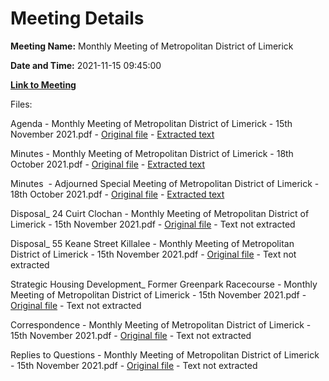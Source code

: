# Meeting Details

**Meeting Name:** Monthly Meeting of Metropolitan District of Limerick

**Date and Time:** 2021-11-15 09:45:00

**[Link to Meeting](https://www.limerick.ie/council/whats-on/monthly-meeting-metropolitan-district-limerick-78)**

Files: 

Agenda - Monthly Meeting of Metropolitan District of Limerick - 15th November 2021.pdf - [Original file](https://www.limerick.ie/sites/default/files/media/documents/2021-11/00-agenda-monthly-meeting-of-the-metropolitan-district-of-limerick-15th-november-2021-v1.pdf) - [Extracted text](./Agenda%20-%C2%A0Monthly%20Meeting%20of%20Metropolitan%20District%20of%20Limerick%20-%2015th%20November%202021.md)

Minutes - Monthly Meeting of Metropolitan District of Limerick - 18th October 2021.pdf - [Original file](https://www.limerick.ie/sites/default/files/media/documents/2021-11/01a-draft-minutes-monthly-meeting-18th-october-2021.pdf) - [Extracted text](./Minutes%20-%C2%A0Monthly%20Meeting%20of%20Metropolitan%20District%20of%20Limerick%20-%2018th%20October%202021.md)

Minutes  - Adjourned Special Meeting of Metropolitan District of Limerick - 18th October 2021.pdf - [Original file](https://www.limerick.ie/sites/default/files/media/documents/2021-11/01b-draft-minutes-adjourned-special-meeting-18th-october-2021.pdf) - [Extracted text](./Minutes%C2%A0%20-%20Adjourned%20Special%20Meeting%20of%20Metropolitan%20District%20of%20Limerick%20-%2018th%20October%202021.md)

Disposal_ 24 Cuirt Clochan - Monthly Meeting of Metropolitan District of Limerick - 15th November 2021.pdf - [Original file](https://www.limerick.ie/sites/default/files/media/documents/2021-11/02a-disposal-24-cuirt-clochan.pdf) - Text not extracted

Disposal_ 55 Keane Street Killalee - Monthly Meeting of Metropolitan District of Limerick - 15th November 2021.pdf - [Original file](https://www.limerick.ie/sites/default/files/media/documents/2021-11/02b-disposal-55-keane-street-killalee.pdf) - Text not extracted

Strategic Housing Development_ Former Greenpark Racecourse - Monthly Meeting of Metropolitan District of Limerick - 15th November 2021.pdf - [Original file](https://www.limerick.ie/sites/default/files/media/documents/2021-11/03-strategic-housing-development-former-greenpark-racecourse.pdf) - Text not extracted

Correspondence - Monthly Meeting of Metropolitan District of Limerick - 15th November 2021.pdf - [Original file](https://www.limerick.ie/sites/default/files/media/documents/2021-11/27-correspondence-metropolitan-district-of-limerick-15th-november-2021.pdf) - Text not extracted

Replies to Questions - Monthly Meeting of Metropolitan District of Limerick - 15th November 2021.pdf - [Original file](https://www.limerick.ie/sites/default/files/media/documents/2021-11/replies-to-questions-metropolitan-district-of-limerick-15.11.2021.pdf) - Text not extracted

